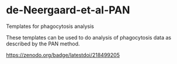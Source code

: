 # de-Neergaard-et-al-PAN
Templates for phagocytosis analysis

These templates can be used to do analysis of phagocytosis data as described by the PAN method.

https://zenodo.org/badge/latestdoi/218499205

